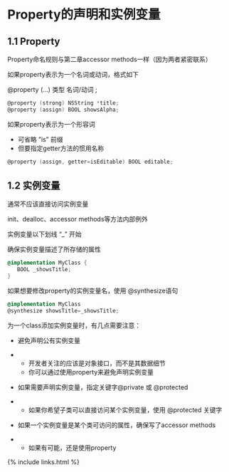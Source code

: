 # Property的声明和实例变量

## 1.1 Property

Property命名规则与第二章accessor methods一样（因为两者紧密联系）

如果property表示为一个名词或动词，格式如下

@property (…) 类型 名词/动词 ;

```objectivec
@property (strong) NSString *title;
@property (assign) BOOL showsAlpha;
```

如果property表示为一个形容词

- 可省略 ”is” 前缀
- 但要指定getter方法的惯用名称

```objectivec
@property (assign, getter=isEditable) BOOL editable;
```

## 1.2 实例变量

通常不应该直接访问实例变量

init、dealloc、accessor methods等方法内部例外

实例变量以下划线 “_” 开始

确保实例变量描述了所存储的属性

```objectivec
@implementation MyClass {
   BOOL _showsTitle;
}
```

如果想要修改property的实例变量名，使用 @synthesize语句

```objectivec
@implementation MyClass
@synthesize showsTitle=_showsTitle;
```

为一个class添加实例变量时，有几点需要注意：

- 避免声明公有实例变量

- - 开发者关注的应该是对象接口，而不是其数据细节
  - 你可以通过使用property来避免声明实例变量

- 如果需要声明实例变量，指定关键字@private 或 @protected

- - 如果你希望子类可以直接访问某个实例变量，使用 @protected 关键字

- 如果一个实例变量是某个类可访问的属性，确保写了accessor methods

- - 如果有可能，还是使用property





{% include links.html %}

